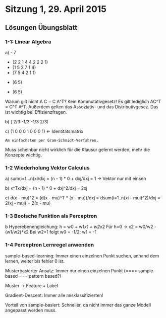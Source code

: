 # Sitzung 1, 29. April 2015

## Lösungen Übungsblatt

### 1-1: Linear Algebra

a) - 7
   - (2 2 1
      4 4 2
      2 2 1)
   - (1 5
      2 7
      1 4)
   - (7 5 4
      2 1 1)
   * (6
      5)
   - (6 5)

   Warum gilt nicht A C = C A^T? Kein Kommutativgesetz! Es gilt lediglich
   AC^T = C^T A^T. Außerdem gelten das Assoziativ- und das Distributivgesez.
   Das ist wichtig bei Effizienzfragen.

b) ( 2/3  -1/3
    -1/3   2/3)

c) (1 0 0
    0 1 0
    0 0 1) <- Identitätsmatrix

    Am einfachsten per Gram-Schmidt-Verfahren.

Muss scheinbar nicht wirklich für die Klausur gelernt werden, mehr die
Konzepte wichtig.


### 1-2 Wiederholung Vektor Calculus

a) sum(i=1...n)xi/dxj = (n - 1) * 0 + dxj/dxj = 1
   → Vektor nur mit einsen

b) x^Tx/dxj = (n - 1) * 0 + dxj^2/dxj = 2xj

c) d(x - mu)^2 = (d(x - mu)^T * (x - mu))/dxj = dsum(i=1..n(xi - mui)^2)/dxj = 2(xj - muj) = 2(x - mu)


### 1-3 Boolsche Funktion als Perceptron

b Hyperebenengleichung: h = w0 + w1*x1 + w2*x2
   Für h=0 -> x2 = w0/w2 - (w1/w2)*x2
   Bei w2=1 folgt w0 = -1/2; w1 = -1


### 1-4 Perceptron Lernregel anwenden

sample-based-learning: Immer einen einzelnen Punkt suchen, anhand dem lernen,
weiter bis fehler 0 ist.

Musterbasierter Ansatz: Immer nur einen einzelnen Punkt
(==== sample-based === pattern based?)

Muster -> Feature + Label

Gradient-Descent: Immer alle misklassifizierten!

Vorteil von sample-basiert: Schneller, da nicht immer das ganze Modell angepasst
werden muss.
